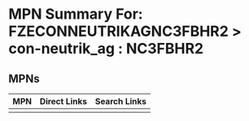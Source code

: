 



# MPN Summary For: FZECONNEUTRIKAGNC3FBHR2 > con-neutrik_ag : NC3FBHR2

## MPNs
  

|MPN|Direct Links|Search Links|
| :--- | :--- | :--- |
||||
